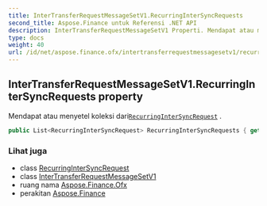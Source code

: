 ```yaml
---
title: InterTransferRequestMessageSetV1.RecurringInterSyncRequests
second_title: Aspose.Finance untuk Referensi .NET API
description: InterTransferRequestMessageSetV1 Properti. Mendapat atau menyetel koleksi dariRecurringInterSyncRequest .
type: docs
weight: 40
url: /id/net/aspose.finance.ofx/intertransferrequestmessagesetv1/recurringintersyncrequests/
---
```

## InterTransferRequestMessageSetV1.RecurringInterSyncRequests property

Mendapat atau menyetel koleksi dari[`RecurringInterSyncRequest`](../../../aspose.finance.ofx.intertransfer/recurringintersyncrequest/) .

```csharp
public List<RecurringInterSyncRequest> RecurringInterSyncRequests { get; set; }
```

### Lihat juga

* class [RecurringInterSyncRequest](../../../aspose.finance.ofx.intertransfer/recurringintersyncrequest/)
* class [InterTransferRequestMessageSetV1](../)
* ruang nama [Aspose.Finance.Ofx](../../intertransferrequestmessagesetv1/)
* perakitan [Aspose.Finance](../../../)


